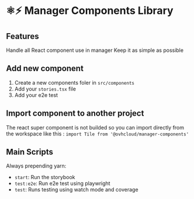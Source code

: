 # ⚛️⚡ Manager Components Library

## Features

Handle all React component use in manager
Keep it as simple as possible

## Add new component

1. Create a new components foler in `src/components`
2. Add your `stories.tsx` file
3. Add your e2e test

## Import component to another project

The react super component is not builded so you can import directly from the workspace like this :
`import Tile from '@ovhcloud/manager-components'`

## Main Scripts

Always prepending yarn:

- `start`: Run the storybook
- `test:e2e`: Run e2e test using playwright
- `test`: Runs testing using watch mode and coverage
